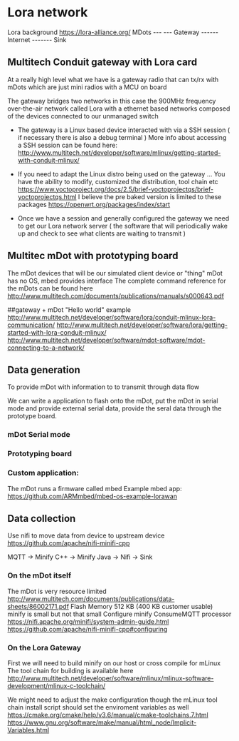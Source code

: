 # Lora network

Lora background https://lora-alliance.org/
MDots --- --- Gateway ------ Internet ------- Sink

## Multitech Conduit gateway with Lora card

At a really high level what we have is a gateway radio that can tx/rx with mDots which are just mini radios with a MCU on board

The gateway bridges two networks in this case the 900MHz frequency over-the-air network called Lora with a ethernet based networks composed of the devices connected to our unmanaged switch

* The gateway is a Linux based device interacted with via a SSH session
( if necessary there is also a debug terminal )
More info about accessing a SSH session can be found here:
http://www.multitech.net/developer/software/mlinux/getting-started-with-conduit-mlinux/

* If you need to adapt the Linux distro being used on the gateway …
You have the ability to modify, customized the distribution, tool chain etc
https://www.yoctoproject.org/docs/2.5/brief-yoctoprojectqs/brief-yoctoprojectqs.html
I believe the pre baked version is limited to these packages
https://openwrt.org/packages/index/start

* Once we have a session and generally configured the gateway we need to get our Lora network server ( the software that will periodically wake up and check to see what clients are waiting to transmit )


## Multitec mDot with prototyping board 

The mDot devices that will be our simulated client device or "thing"
mDot has no OS, mbed provides interface
The complete command reference for the mDots can be found here
http://www.multitech.com/documents/publications/manuals/s000643.pdf


##gateway + mDot "Hello world" example 
http://www.multitech.net/developer/software/lora/conduit-mlinux-lora-communication/
http://www.multitech.net/developer/software/lora/getting-started-with-lora-conduit-mlinux/
http://www.multitech.net/developer/software/mdot-software/mdot-connecting-to-a-network/


## Data generation
To provide mDot with information to to transmit through data flow

We can write a application to flash onto the mDot, put the mDot in serial mode and provide external serial data, provide the seral data through the prototype board.

### mDot Serial mode

### Prototyping board

### Custom application:
The mDot runs a firmware called mbed
Example mbed app: https://github.com/ARMmbed/mbed-os-example-lorawan


## Data collection
Use nifi to move data from device to upstream device
https://github.com/apache/nifi-minifi-cpp

MQTT -> Minify C++ -> Minify Java -> Nifi -> Sink
### On the mDot itself
The mDot is very resource limited http://www.multitech.com/documents/publications/data-sheets/86002171.pdf
Flash Memory 512 KB (400 KB customer usable) minify is small but not that small
Configure minify ConsumeMQTT processor https://nifi.apache.org/minifi/system-admin-guide.html https://github.com/apache/nifi-minifi-cpp#configuring

### On the Lora Gateway 
First we will need to build minify on our host or cross compile for mLinux
The tool chain for building is available here
http://www.multitech.net/developer/software/mlinux/mlinux-software-development/mlinux-c-toolchain/



We might need to adjust the make configuration though the mLinux tool chain install script should set the enviroment variables as well https://cmake.org/cmake/help/v3.6/manual/cmake-toolchains.7.html https://www.gnu.org/software/make/manual/html_node/Implicit-Variables.html

